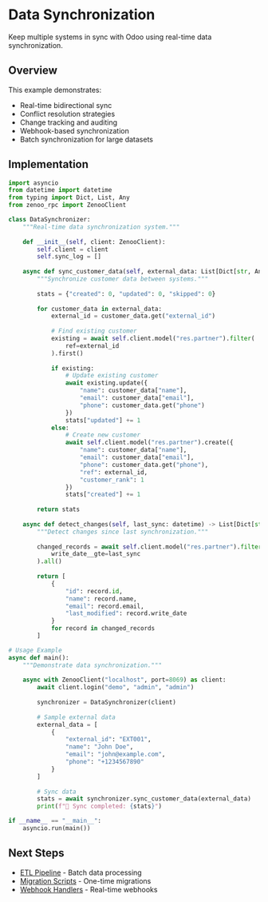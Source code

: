 # Data Synchronization

Keep multiple systems in sync with Odoo using real-time data synchronization.

## Overview

This example demonstrates:
- Real-time bidirectional sync
- Conflict resolution strategies
- Change tracking and auditing
- Webhook-based synchronization
- Batch synchronization for large datasets

## Implementation

```python
import asyncio
from datetime import datetime
from typing import Dict, List, Any
from zenoo_rpc import ZenooClient

class DataSynchronizer:
    """Real-time data synchronization system."""
    
    def __init__(self, client: ZenooClient):
        self.client = client
        self.sync_log = []
    
    async def sync_customer_data(self, external_data: List[Dict[str, Any]]) -> Dict[str, int]:
        """Synchronize customer data between systems."""
        
        stats = {"created": 0, "updated": 0, "skipped": 0}
        
        for customer_data in external_data:
            external_id = customer_data.get("external_id")
            
            # Find existing customer
            existing = await self.client.model("res.partner").filter(
                ref=external_id
            ).first()
            
            if existing:
                # Update existing customer
                await existing.update({
                    "name": customer_data["name"],
                    "email": customer_data["email"],
                    "phone": customer_data.get("phone")
                })
                stats["updated"] += 1
            else:
                # Create new customer
                await self.client.model("res.partner").create({
                    "name": customer_data["name"],
                    "email": customer_data["email"],
                    "phone": customer_data.get("phone"),
                    "ref": external_id,
                    "customer_rank": 1
                })
                stats["created"] += 1
        
        return stats
    
    async def detect_changes(self, last_sync: datetime) -> List[Dict[str, Any]]:
        """Detect changes since last synchronization."""
        
        changed_records = await self.client.model("res.partner").filter(
            write_date__gte=last_sync
        ).all()
        
        return [
            {
                "id": record.id,
                "name": record.name,
                "email": record.email,
                "last_modified": record.write_date
            }
            for record in changed_records
        ]

# Usage Example
async def main():
    """Demonstrate data synchronization."""
    
    async with ZenooClient("localhost", port=8069) as client:
        await client.login("demo", "admin", "admin")
        
        synchronizer = DataSynchronizer(client)
        
        # Sample external data
        external_data = [
            {
                "external_id": "EXT001",
                "name": "John Doe",
                "email": "john@example.com",
                "phone": "+1234567890"
            }
        ]
        
        # Sync data
        stats = await synchronizer.sync_customer_data(external_data)
        print(f"🔄 Sync completed: {stats}")

if __name__ == "__main__":
    asyncio.run(main())
```

## Next Steps

- [ETL Pipeline](etl-pipeline.md) - Batch data processing
- [Migration Scripts](migration-scripts.md) - One-time migrations
- [Webhook Handlers](webhook-handlers.md) - Real-time webhooks
